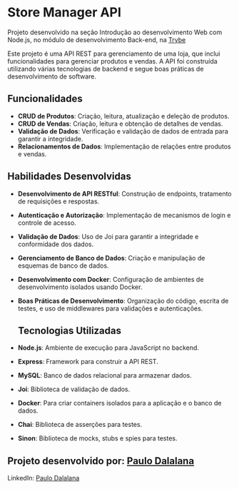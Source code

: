 # Store Manager API
Projeto desenvolvido na seção Introdução ao desenvolvimento Web com Node.js, no módulo de desenvolvimento Back-end, na [Trybe](https://github.com/tryber)

Este projeto é uma API REST para gerenciamento de uma loja, que inclui funcionalidades para gerenciar produtos e vendas. A API foi construída
utilizando várias tecnologias de backend e segue boas práticas de desenvolvimento de software.

## Funcionalidades
- **CRUD de Produtos**: Criação, leitura, atualização e deleção de produtos.
- **CRUD de Vendas**: Criação, leitura e obtenção de detalhes de vendas.
- **Validação de Dados**: Verificação e validação de dados de entrada para garantir a integridade.
- **Relacionamentos de Dados**: Implementação de relações entre produtos e vendas.
  
## Habilidades Desenvolvidas
- **Desenvolvimento de API RESTful**: Construção de endpoints, tratamento de requisições e respostas.
- **Autenticação e Autorização**: Implementação de mecanismos de login e controle de acesso.
- **Validação de Dados**: Uso de Joi para garantir a integridade e conformidade dos dados.
- **Gerenciamento de Banco de Dados**: Criação e manipulação de esquemas de banco de dados.
- **Desenvolvimento com Docker**: Configuração de ambientes de desenvolvimento isolados usando Docker.
- **Boas Práticas de Desenvolvimento**: Organização do código, escrita de testes, e uso de middlewares para validações e autenticações.

  ## Tecnologias Utilizadas
- **Node.js**: Ambiente de execução para JavaScript no backend.
- **Express**: Framework para construir a API REST.
- **MySQL**: Banco de dados relacional para armazenar dados.
- **Joi**: Biblioteca de validação de dados.
- **Docker**: Para criar containers isolados para a aplicação e o banco de dados.
- **Chai**: Biblioteca de asserções para testes.
- **Sinon**: Biblioteca de mocks, stubs e spies para testes.

## Projeto desenvolvido por: [Paulo Dalalana](https://github.com/PauloDalalana)
LinkedIn: [Paulo Dalalana](https://www.linkedin.com/in/paulodalalana/)
